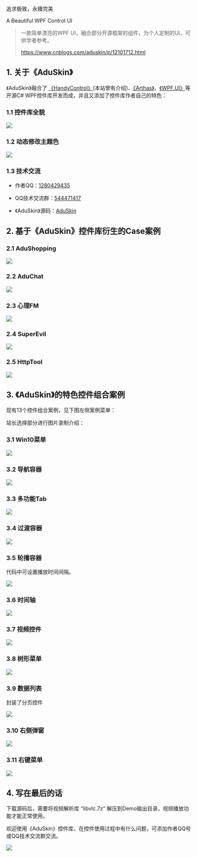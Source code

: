追求极致，永臻完美

A Beautiful WPF Control UI

>一款简单漂亮的WPF UI，融合部分开源框架的组件，为个人定制的UI，可供学者参考。
>
>https://www.cnblogs.com/aduskin/p/12101712.html

## 1. 关于《AduSkin》

《AduSkin》融合了 [《HandyControl》](https://github.com/HandyOrg/HandyControl)(本站曾有介绍)、[《Arthas》](https://github.com/1217950746/Arthas-WPFUI)、[《WPF.UI》](https://github.com/zhidanfeng/WPF.UI)等开源C# WPF控件库开发而成，并且又添加了控件库作者自己的特色：

### 1.1 控件库全貌

![](https://lequ.co/2020/02/0101.gif)

### 1.2 动态修改主题色

![](https://lequ.co/2020/02/0102.gif)

### 1.3 技术交流

- 作者QQ：[1280429435](http://wpa.qq.com/msgrd?v=3&uin=1280429435&site=qq&menu=yes)

- QQ技术交流群：[544471417](https://jq.qq.com/?_wv=1027&k=57GYQeb)

- 《AduSkin》源码：[AduSkin](https://github.com/aduskin)

## 2. 基于《AduSkin》控件库衍生的Case案例

### 2.1 AduShopping

![](https://lequ.co/2020/02/0103.gif)

### 2.2 AduChat

![](https://lequ.co/2020/02/0104.gif)

### 2.3 心理FM

![](https://lequ.co/2020/02/0105.png)

### 2.4 SuperEvil

![](https://lequ.co/2020/02/0106.png)

### 2.5 HttpTool

![](https://lequ.co/2020/02/0107.png)

## 3. 《AduSkin》的特色控件组合案例

现有13个控件组合案例，见下图左侧案例菜单：

站长选择部分进行图片录制介绍：

### 3.1 Win10菜单

![](https://lequ.co/2020/02/0108.gif)

### 3.2 导航容器

![](https://lequ.co/2020/02/0109.gif)

### 3.3 多功能Tab

![](https://lequ.co/2020/02/0110.gif)

### 3.4 过渡容器

![](https://lequ.co/2020/02/0111.gif)

### 3.5 轮播容器

代码中可设置播放时间间隔。

![](https://lequ.co/2020/02/0112.gif)

### 3.6 时间轴

![](https://lequ.co/2020/02/0113.png)

### 3.7 视频控件

![](https://lequ.co/2020/02/0114.gif)

### 3.8 树形菜单

![](https://lequ.co/2020/02/0115.gif)

### 3.9 数据列表

封装了分页控件

![](https://lequ.co/2020/02/0116.gif)

### 3.10 右侧弹窗

![](https://lequ.co/2020/02/0117.gif)

### 3.11 右键菜单

![](https://lequ.co/2020/02/0118.gif)

## 4. 写在最后的话

下载源码后，需要将视频解析库 “libvlc.7z” 解压到Demo输出目录，视频播放功能才能正常使用。

欢迎使用《AduSkin》控件库，在控件使用过程中有什么问题，可添加作者QQ号或QQ技术交流群交流。

![](https://lequ.co/2020/02/0119.png)